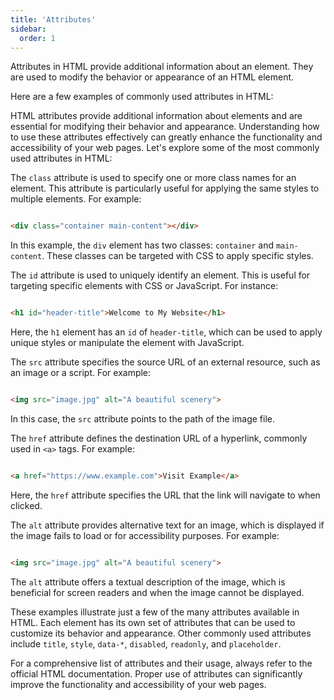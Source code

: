 ```yaml
---
title: 'Attributes'
sidebar:
  order: 1
---
```


 Attributes in HTML provide additional information about an element. They are used to modify the behavior or appearance of an HTML element.



Here are a few examples of commonly used attributes in HTML:





HTML attributes provide additional information about elements and are essential for modifying their behavior and appearance. Understanding how to use these attributes effectively can greatly enhance the functionality and accessibility of your web pages. Let's explore some of the most commonly used attributes in HTML:





The `class` attribute is used to specify one or more class names for an element. This attribute is particularly useful for applying the same styles to multiple elements. For example:



```html

<div class="container main-content"></div>

```



In this example, the `div` element has two classes: `container` and `main-content`. These classes can be targeted with CSS to apply specific styles.





The `id` attribute is used to uniquely identify an element. This is useful for targeting specific elements with CSS or JavaScript. For instance:



```html

<h1 id="header-title">Welcome to My Website</h1>

```



Here, the `h1` element has an `id` of `header-title`, which can be used to apply unique styles or manipulate the element with JavaScript.





The `src` attribute specifies the source URL of an external resource, such as an image or a script. For example:



```html

<img src="image.jpg" alt="A beautiful scenery">

```



In this case, the `src` attribute points to the path of the image file.





The `href` attribute defines the destination URL of a hyperlink, commonly used in `<a>` tags. For example:



```html

<a href="https://www.example.com">Visit Example</a>

```



Here, the `href` attribute specifies the URL that the link will navigate to when clicked.





The `alt` attribute provides alternative text for an image, which is displayed if the image fails to load or for accessibility purposes. For example:



```html

<img src="image.jpg" alt="A beautiful scenery">

```



The `alt` attribute offers a textual description of the image, which is beneficial for screen readers and when the image cannot be displayed.



These examples illustrate just a few of the many attributes available in HTML. Each element has its own set of attributes that can be used to customize its behavior and appearance. Other commonly used attributes include `title`, `style`, `data-*`, `disabled`, `readonly`, and `placeholder`.



For a comprehensive list of attributes and their usage, always refer to the official HTML documentation. Proper use of attributes can significantly improve the functionality and accessibility of your web pages.
